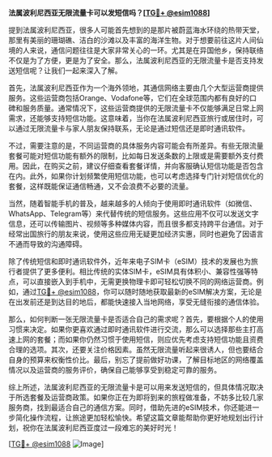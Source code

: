 **法属波利尼西亚无限流量卡可以发短信吗？[[TG💪+ @esim1088](https://t.me/s/esim1088)]**

提到法属波利尼西亚，很多人可能首先想到的是那片被蔚蓝海水环绕的热带天堂，那里有美丽的珊瑚礁、洁白的沙滩以及丰富的海洋生物。对于想要前往这片人间仙境的人来说，通信问题往往是大家非常关心的一环。尤其是在异国他乡，保持联络不仅是为了方便，更是为了安全。那么，法属波利尼西亚的无限流量卡是否支持发送短信呢？让我们一起来深入了解。

首先，法属波利尼西亚作为一个海外领地，其通信网络主要由几个大型运营商提供服务。这些运营商包括Orange、Vodafone等，它们在全球范围内都有良好的口碑和服务质量。通常情况下，这些运营商提供的无限流量卡不仅能够满足日常上网需求，还能够支持短信功能。这意味着，当你在法属波利尼西亚旅行或居住时，可以通过无限流量卡与家人朋友保持联系，无论是通过短信还是即时通讯软件。

不过，需要注意的是，不同运营商的具体服务内容可能会有所差异。有些无限流量套餐可能对短信功能有额外的限制，比如每日发送条数的上限或是需要额外支付费用。因此，在购买之前，建议仔细查看套餐详情，并向客服确认短信功能是否包含在内。此外，如果你计划频繁使用短信功能，也可以考虑选择专门针对短信优化的套餐，这样既能保证通信畅通，又不会浪费不必要的流量。

当然，随着智能手机的普及，越来越多的人倾向于使用即时通讯软件（如微信、WhatsApp、Telegram等）来代替传统的短信服务。这些应用不仅可以发送文字信息，还可以传输图片、视频等多种媒体内容，而且很多都支持跨平台通信。对于经常出国旅行的朋友来说，使用这些应用无疑更加经济实惠，同时也避免了因语言不通而导致的沟通障碍。

除了传统短信和即时通讯软件外，近年来电子SIM卡（eSIM）技术的发展也为旅行者提供了更多便利。相比传统的实体SIM卡，eSIM具有体积小、兼容性强等特点，可以直接嵌入到手机中，无需更换物理卡即可轻松切换不同的网络运营商。例如，通过[TG💪+ @esim1088](https://t.me/s/esim1088)，你可以随时随地获取最新的eSIM解决方案，无论是在出发前还是到达目的地后，都能快速接入当地网络，享受无缝衔接的通信体验。

那么，如何判断一张无限流量卡是否适合自己的需求呢？首先，要根据个人的使用习惯来决定。如果你更喜欢通过即时通讯软件进行交流，那么可以选择那些主打高速上网的套餐；而如果你仍然习惯于使用短信，则应优先考虑支持短信功能且资费合理的选项。其次，还要关注价格因素。虽然无限流量听起来很诱人，但也要结合自身的预算来权衡性价比。最后，别忘了提前做好功课，了解目标地区的网络覆盖情况以及运营商的服务评价，确保自己能够享受到稳定可靠的服务。

综上所述，法属波利尼西亚的无限流量卡是可以用来发送短信的，但具体情况取决于所选套餐及运营商政策。如果你正在为即将到来的旅程做准备，不妨多比较几家服务商，找到最适合自己的通信方案。同时，借助先进的eSIM技术，你还能进一步简化操作流程，让旅途更加轻松愉快。希望这篇文章能帮助你更好地规划出行计划，祝你在法属波利尼西亚度过一段难忘的美好时光！

[[TG💪+ @esim1088](https://t.me/s/esim1088) ![Image](https://i.postimg.cc/4NQfJmqS/Snipaste-2025-05-13-00-14-12.png)]